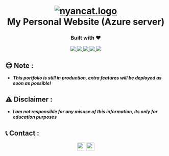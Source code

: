 <h1 align="center">
  <br>
  <a href="https://github.com/smadi0x86/static-web"><img src="https://l.top4top.io/p_2594v190t1.gif" alt="nyancat.logo"></a>
  <br>
  My Personal Website (Azure server)
  <br>
</h1>

<h3 align="center">Built with ❤️</h3>

<p align="center">
  <a href="">
    <img src="https://img.shields.io/badge/azure-%230072C6.svg?style=for-the-badge&logo=microsoftazure&logoColor=white">
    <img src="https://img.shields.io/badge/threejs-black?style=for-the-badge&logo=three.js&logoColor=white">
    <img src="https://img.shields.io/badge/react-%2320232a.svg?style=for-the-badge&logo=react&logoColor=%2361DAFB">
    <img src="https://img.shields.io/badge/vite-%23646CFF.svg?style=for-the-badge&logo=vite&logoColor=white">
    <img src="https://img.shields.io/badge/node.js-6DA55F?style=for-the-badge&logo=node.js&logoColor=white">
  </a>
  </p>

## 😊 Note :

- ***This portfolio is still in production, extra features will be deployed as soon as possible!***

## ⚠️ Disclaimer :

- ***I am not responsible for any misuse of this information, its only for education purposes***

## 📞 Contact :

<p align="center">
<a href="https://linkedin.com/in/saud-smadi" target="_blank"><img align="center" src="https://cdn.jsdelivr.net/npm/simple-icons@3.0.1/icons/linkedin.svg" alt="smadi" height="25" width="25" /></a>
<a href="https://t.me/rootsmadi" target="_blank"><img align="center" src="https://cdn.jsdelivr.net/npm/simple-icons@3.0.1/icons/telegram.svg" alt="smadi" height="25" width="25" /></a>
</p>
